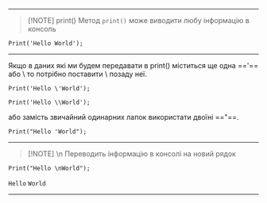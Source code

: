 
---
> [!NOTE] print()
> Метод `print()` може виводити любу інформацію в консоль

```
Print('Hello World');
```
---
Якщо в даних які ми будем передавати в print() міститься ще одна =='== або \ то потрібно поставити \ позаду неї.
```
Print('Hello \'World');
```

```
Print('Hello \\World');
```
або замість звичайний одинарних лапок використати двоїні =="==.
```
Print("Hello 'World");
```
---

> [!NOTE] \n
> Переводить інформацію в консолі на новий рядок

```
Print("Hello \nWorld");
```
`Hello`
`World`

---
